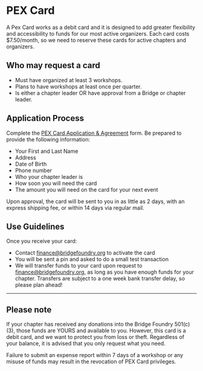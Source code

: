 # PEX Card
A Pex Card works as a debit card and it is designed to add greater flexibility and accessibility to funds for our most active organizers. Each card costs $7.50/month, so we need to reserve these cards for active chapters and organizers.

## Who may request a card
- Must have organized at least 3 workshops.
- Plans to have workshops at least once per quarter.
- Is either a chapter leader OR have approval from a Bridge or chapter leader.

## Application Process
Complete the [PEX Card Application & Agreement](https://docs.google.com/forms/d/1wS0NUdB2_rAVF-xAi808pll8MyHVfxB8oOpFeYb6qcg/viewform) form. Be prepared to provide the following information:

- Your First and Last Name
- Address
- Date of Birth
- Phone number
- Who your chapter leader is
- How soon you will need the card
- The amount you will need on the card for your next event

Upon approval, the card will be sent to you in as little as 2 days, with an express shipping fee, or within 14 days via regular mail.

## Use Guidelines
Once you receive your card:

- Contact finance@bridgefoundry.org to activate the card
- You will be sent a pin and asked to do a small test transaction
- We will transfer funds to your card upon request to finance@bridgefoundry.org, as long as you have enough funds for your chapter. Transfers are subject to a one week bank transfer delay, so please plan ahead!

---
## Please note

If your chapter has received any donations into the Bridge Foundry 501(c)(3), those funds are YOURS and available to you. However, this card is a debit card, and we want to protect you from loss or theft. Regardless of your balance, it is advised that you only request what you need.

Failure to submit an expense report within 7 days of a workshop or any misuse of funds may result in the revocation of PEX Card privileges.  

